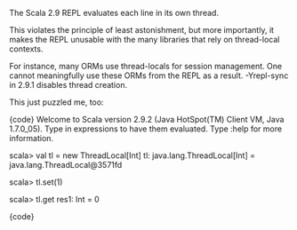 The Scala 2.9 REPL evaluates each line in its own thread.

This violates the principle of least astonishment, but more importantly, it makes the REPL unusable with the many libraries that rely on thread-local contexts.

For instance, many ORMs use thread-locals for session management. One cannot meaningfully use these ORMs from the REPL as a result.
-Yrepl-sync in 2.9.1 disables thread creation.

This just puzzled me, too:

{code}
Welcome to Scala version 2.9.2 (Java HotSpot(TM) Client VM, Java 1.7.0_05).
Type in expressions to have them evaluated.
Type :help for more information.

scala> val tl = new ThreadLocal[Int]
tl: java.lang.ThreadLocal[Int] = java.lang.ThreadLocal@3571fd

scala> tl.set(1)

scala> tl.get
res1: Int = 0

{code}
